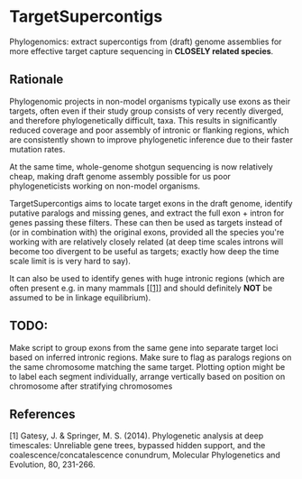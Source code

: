 # TargetSupercontigs
Phylogenomics: extract supercontigs from (draft) genome assemblies for more effective target capture sequencing in **CLOSELY related species**.

## Rationale
Phylogenomic projects in non-model organisms typically use exons as their targets, often even if their study group consists of very recently diverged, and therefore phylogenetically difficult, taxa. This results in significantly reduced coverage and poor assembly of intronic or flanking regions, which are consistently shown to improve phylogenetic inference due to their faster mutation rates. 

At the same time, whole-genome shotgun sequencing is now relatively cheap, making draft genome assembly possible for us poor phylogeneticists working on non-model organisms. 

TargetSupercontigs aims to locate target exons in the draft genome, identify putative paralogs and missing genes, and extract the full exon + intron for genes passing these filters. These can then be used as targets instead of (or in combination with) the original exons, provided all the species you're working with are relatively closely related (at deep time scales introns will become too divergent to be useful as targets; exactly how deep the time scale limit is is very hard to say).

It can also be used to identify genes with huge intronic regions (which are often present e.g. in many mammals [[[1]](#1)] and should definitely **NOT** be assumed to be in linkage equilibrium).

## TODO:
Make script to group exons from the same gene into separate target loci based on inferred intronic regions.
Make sure to flag as paralogs regions on the same chromosome matching the same target. Plotting option might be to label each segment individually, arrange vertically based on position on chromosome after stratifying chromosomes

## References
<a id="1">[1]</a> 
Gatesy, J. & Springer, M. S. (2014). 
Phylogenetic analysis at deep timescales: Unreliable gene trees, bypassed hidden support, and the coalescence/concatalescence conundrum,
Molecular Phylogenetics and Evolution, 80, 231-266.
